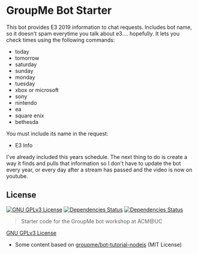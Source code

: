 # GroupMe Bot Starter

This bot provides E3 2019 information to chat requests. Includes bot name, so it doesn't spam everytime you talk about e3.... hopefully. It lets you check times using the following commands:

* today
* tomorrow
* saturday
* sunday
* monday
* tuesday
* xbox or microsoft
* sony
* nintendo
* ea
* square enix
* bethesda

You must include its name in the request:

* E3 Info

I've already included this years schedule. The next thing to do is create a way it finds and pulls that information so I don't have to update the bot every year, or every day after a stream has passed and the video is now on youtube.

## License

[![GNU GPLv3 License](https://img.shields.io/github/license/acmatuc/groupme-bot-starter.svg?maxAge=2592000)]()
[![Dependencies Status](https://david-dm.org/acmatuc/groupme-bot-starter/status.svg)](https://david-dm.org/acmatuc/groupme-bot-starter)
[![Dependencies Status](https://david-dm.org/acmatuc/groupme-bot-starter/dev-status.svg)](https://david-dm.org/acmatuc/groupme-bot-starter?type=dev)

> Starter code for the GroupMe bot workshop at ACM@UC

[GNU GPLv3 License](LICENSE.txt)

* Some content based on [groupme/bot-tutorial-nodejs](https://github.com/groupme/bot-tutorial-nodejs) (MIT License)
